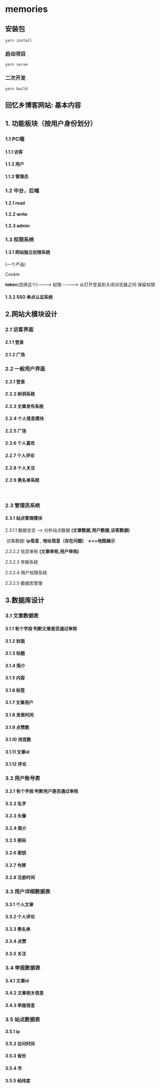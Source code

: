 # memories

## 安装包
```
yarn install
```

### 启动项目
```
yarn serve
```

### 二次开发
```
yarn build
```

## 回忆乡博客网站: 基本内容
## 1.     功能板块（按用户身份划分）

### 1.1	 PC端

#### 1.1.1 	访客

#### 1.1.2	 用户

#### 1.1.3	 管理员



### 1.2	  中台，后端

#### 1.2.1   read

#### 1.2.2    write

#### 1.2.3    admin



### 1.3	权限系统

#### 1.3.1 网站独立权限系统

(一个产品)

Cookie

**token**(选择这个)----> 权限 -----> 从打开登录到关闭浏览器之间 保留权限

#### 1.3.2 SSO 单点认证系统


## 2.网站大模块设计

### 2.1 访客界面

#### 		2.1.1  登录

#### 		2.1.2 广场


### 2.2 一般用户界面

#### 		2.2.1 登录

#### 		2.2.2 树洞系统

#### 		2.2.3 文章发布系统

#### 		2.2.4 个人信息模块

#### 		2.2.5 广场

#### 		2.2.6 个人喜欢

#### 		2.2.7 个人评论

#### 2.2.8 个人关注

#### 2.2.9 黑名单系统

​

### 2.3 管理员系统

#### 2.3.1 站点管理模块

2.3.1.1 数据总览 --> 分析站点数据 **(文章数据,用户数据,访客数据)**

​		访客数据: **ip信息**     ,      **地址信息（存在问题） ->>>地图展示**

2.3.2.2 信息审核  **(文章审核,用户审核)**

2.3.2.3 举报系统

2.3.2.4 用户权限系统

2.3.2.5 数据库管理


## 3.数据库设计

### 3.1 文章数据表
#### 3.1.1 有个字段 判断文章是否通过审核
#### 3.1.2 封面
#### 3.1.3 标题
#### 3.1.4 简介
#### 3.1.5 内容
#### 3.1.6 标签
#### 3.1.7 文章用户
#### 3.1.8 发表时间
#### 3.1.9 点赞数
#### 3.1.10 浏览数
#### 3.1.11 文章id
#### 3.1.12 评论

### 3.2 用户账号表
#### 3.2.1 有个字段 判断用户是否通过审核
#### 3.2.2 名字
#### 3.2.3 头像
#### 3.2.4 简介
#### 3.2.5 密码
#### 3.2.6 密钥
#### 3.2.7 令牌
#### 3.2.8 注册时间

### 3.3 用户详细数据表
#### 3.3.1 个人文章
#### 3.3.2 个人评论
#### 3.3.3 黑名单
#### 3.3.4 点赞
#### 3.3.5 关注

### 3.4 举报数据表
#### 3.4.1 文章id
#### 3.4.2 文章相关信息
#### 3.4.3 举报信息

### 3.5 站点数据表
#### 3.5.1 ip
#### 3.5.2 访问时间
#### 3.5.3 省份
#### 3.5.4 市
#### 3.5.5 经纬度
